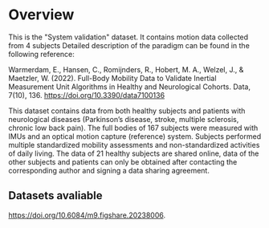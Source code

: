 
# Overview
This is the "System validation" dataset.
It contains motion data collected from 4 subjects
Detailed description of the paradigm can be found in the following reference:

Warmerdam, E., Hansen, C., Romijnders, R., Hobert, M. A., Welzel, J., & Maetzler, W. (2022).
Full-Body Mobility Data to Validate Inertial Measurement Unit Algorithms in Healthy and Neurological Cohorts.
Data, 7(10), 136.
https://doi.org/10.3390/data7100136

This dataset contains data from both healthy subjects and patients with neurological diseases (Parkinson’s disease, stroke, multiple sclerosis, chronic low back pain). The full bodies of 167 subjects were measured with IMUs and an optical motion capture (reference) system. Subjects performed multiple standardized mobility assessments and non-standardized activities of daily living. The data of 21 healthy subjects are shared online, data of the other subjects and patients can only be obtained after contacting the corresponding author and signing a data sharing agreement.

## Datasets avaliable
https://doi.org/10.6084/m9.figshare.20238006.